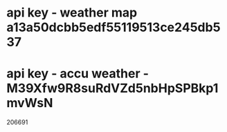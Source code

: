 # api key - weather map a13a50dcbb5edf55119513ce245db537

# api key - accu weather - 	M39Xfw9R8suRdVZd5nbHpSPBkp1mvWsN

206691